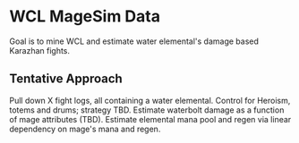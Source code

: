 # WCL MageSim Data

Goal is to mine WCL and estimate water elemental's damage based
Karazhan fights.

## Tentative Approach

Pull down X fight logs, all containing a water elemental.
Control for Heroism, totems and drums; strategy TBD. Estimate
waterbolt damage as a function of mage attributes (TBD). Estimate
elemental mana pool and regen via linear dependency on mage's mana
and regen.